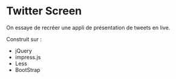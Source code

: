 Twitter Screen
==============

On essaye de recréer une appli de présentation de tweets en live.

Construit sur :

- jQuery
- impress.js
- Less
- BootStrap
